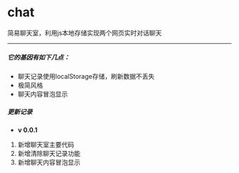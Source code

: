 # chat
简易聊天室，利用js本地存储实现两个网页实时对话聊天
****

##### 它的基因有如下几点：
- 聊天记录使用localStorage存储，刷新数据不丢失
- 极简风格
- 聊天内容冒泡显示

##### 更新记录
- **v 0.0.1**

1. 新增聊天室主要代码
2. 新增清除聊天记录功能
3. 新增聊天内容冒泡显示
